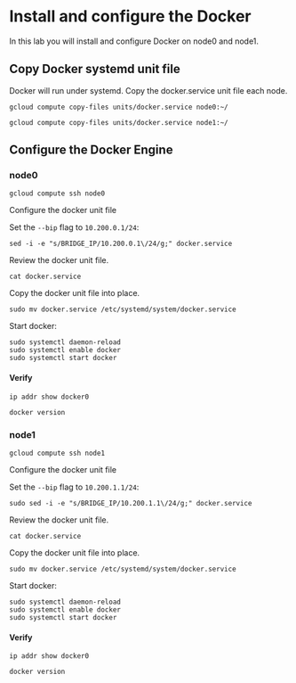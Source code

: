 # Install and configure the Docker

In this lab you will install and configure Docker on node0 and node1.

## Copy Docker systemd unit file

Docker will run under systemd. Copy the docker.service unit file each node.

```
gcloud compute copy-files units/docker.service node0:~/
```
```
gcloud compute copy-files units/docker.service node1:~/
```

## Configure the Docker Engine

### node0

```
gcloud compute ssh node0
```

Configure the docker unit file

Set the `--bip` flag to `10.200.0.1/24`:

```
sed -i -e "s/BRIDGE_IP/10.200.0.1\/24/g;" docker.service
```

Review the docker unit file.

```
cat docker.service
```

Copy the docker unit file into place.

```
sudo mv docker.service /etc/systemd/system/docker.service
```

Start docker:

```
sudo systemctl daemon-reload
sudo systemctl enable docker
sudo systemctl start docker
```

#### Verify

```
ip addr show docker0
```

```
docker version
```

### node1

```
gcloud compute ssh node1
```

Configure the docker unit file

Set the `--bip` flag to `10.200.1.1/24`:

```
sudo sed -i -e "s/BRIDGE_IP/10.200.1.1\/24/g;" docker.service
```

Review the docker unit file.

```
cat docker.service
```

Copy the docker unit file into place.

```
sudo mv docker.service /etc/systemd/system/docker.service
```

Start docker:

```
sudo systemctl daemon-reload
sudo systemctl enable docker
sudo systemctl start docker
```

#### Verify

```
ip addr show docker0
```
```
docker version
```
